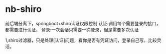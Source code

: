 # nb-shiro
前后端分离下，springboot+shiro认证权限控制
认证:调用每个需要登录的接口，都需要进行认证。
登录:一次会话只需要一次登录，但是需要多次认证

1,shiro过滤器，只是处理[认证]问题，看你是否有凭证访问，登录自己写，比较灵活。

